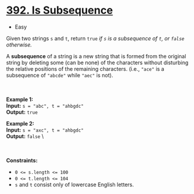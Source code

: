 # [392. Is Subsequence](https://leetcode.com/problems/is-subsequence/description/?envType=daily-question&envId=2024-02-15)

- Easy

Given two strings `s` and `t`, return `true` _if `s` is a subsequence of `t`, or `false` otherwise._

A **subsequence** of a string is a new string that is formed from the original string by deleting some (can be none) of
the characters without disturbing the relative positions of the remaining characters. (i.e., `"ace"` is a subsequence
of `"abcde"` while `"aec"` is not).

<br><br>
**Example 1:** \
**Input:** `s = "abc", t = "ahbgdc"` \
**Output:** `true`

**Example 2:** \
**Input:** `s = "axc", t = "ahbgdc"` \
**Output:** `false` \

<br><br>
**Constraints:**

- `0 <= s.length <= 100`
- `0 <= t.length <= 104`
- `s` and `t` consist only of lowercase English letters.